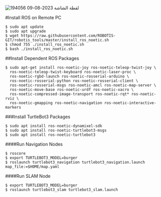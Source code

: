
![لقطة الشاشة 2023-08-09 194056](https://github.com/Argwoan/robat/assets/138804055/989e95a2-1697-4696-9050-81e60dac5d1e)


#Install ROS on Remote PC
```
$ sudo apt update
$ sudo apt upgrade
$ wget https://raw.githubusercontent.com/ROBOTIS-GIT/robotis_tools/master/install_ros_noetic.sh
$ chmod 755 ./install_ros_noetic.sh 
$ bash ./install_ros_noetic.sh
```
##Install Dependent ROS Packages
```
$ sudo apt-get install ros-noetic-joy ros-noetic-teleop-twist-joy \
  ros-noetic-teleop-twist-keyboard ros-noetic-laser-proc \
  ros-noetic-rgbd-launch ros-noetic-rosserial-arduino \
  ros-noetic-rosserial-python ros-noetic-rosserial-client \
  ros-noetic-rosserial-msgs ros-noetic-amcl ros-noetic-map-server \
  ros-noetic-move-base ros-noetic-urdf ros-noetic-xacro \
  ros-noetic-compressed-image-transport ros-noetic-rqt* ros-noetic-rviz \
  ros-noetic-gmapping ros-noetic-navigation ros-noetic-interactive-markers
```
###Install TurtleBot3 Packages
```
$ sudo apt install ros-noetic-dynamixel-sdk
$ sudo apt install ros-noetic-turtlebot3-msgs
$ sudo apt install ros-noetic-turtlebot3
```
####Run Navigation Nodes
```
$ roscore
$ export TURTLEBOT3_MODEL=burger
$ roslaunch turtlebot3_navigation turtlebot3_navigation.launch map_file:=$HOME/map.yaml
```
####Run SLAM Node
```
$ export TURTLEBOT3_MODEL=burger
$ roslaunch turtlebot3_slam turtlebot3_slam.launch
```
